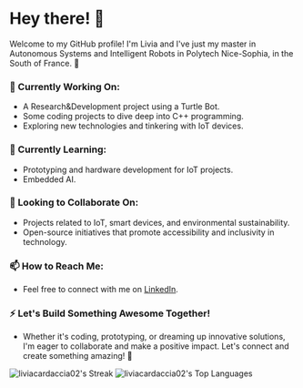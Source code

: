 # Hey there! 🌸

Welcome to my GitHub profile! I'm Livia and I've just my master in Autonomous Systems and Intelligent Robots in Polytech Nice-Sophia, in the South of France. 🍃

### 🔭 Currently Working On:
- A Research&Development project using a Turtle Bot.
- Some coding projects to dive deep into C++ programming.
- Exploring new technologies and tinkering with IoT devices.

### 🌱 Currently Learning:
- Prototyping and hardware development for IoT projects.
- Embedded AI.

### 👯 Looking to Collaborate On:
- Projects related to IoT, smart devices, and environmental sustainability.
- Open-source initiatives that promote accessibility and inclusivity in technology.

### 📫 How to Reach Me:
- Feel free to connect with me on [LinkedIn](https://www.linkedin.com/in/livia-cardaccia/).

### ⚡️ Let's Build Something Awesome Together!
- Whether it's coding, prototyping, or dreaming up innovative solutions, I'm eager to collaborate and make a positive impact. Let's connect and create something amazing! 🚀

  
![liviacardaccia02's Streak](https://github-readme-streak-stats.herokuapp.com/?user=liviacardaccia02&theme=dracula&hide_border=true)
![liviacardaccia02's Top Languages](https://github-readme-stats.vercel.app/api/top-langs/?username=liviacardaccia02&theme=dracula&show_icons=true&hide_border=true&layout=compact)

<!--
**liviacardaccia02/liviacardaccia02** is a ✨ _special_ ✨ repository because its `README.md` (this file) appears on your GitHub profile.

Here are some ideas to get you started:

- 🔭 I’m currently working on ...
- 🌱 I’m currently learning ...
- 👯 I’m looking to collaborate on ...
- 🤔 I’m looking for help with ...
- 💬 Ask me about ...
- 📫 How to reach me: ...
- 😄 Pronouns: ...
- ⚡ Fun fact: ...
-->
